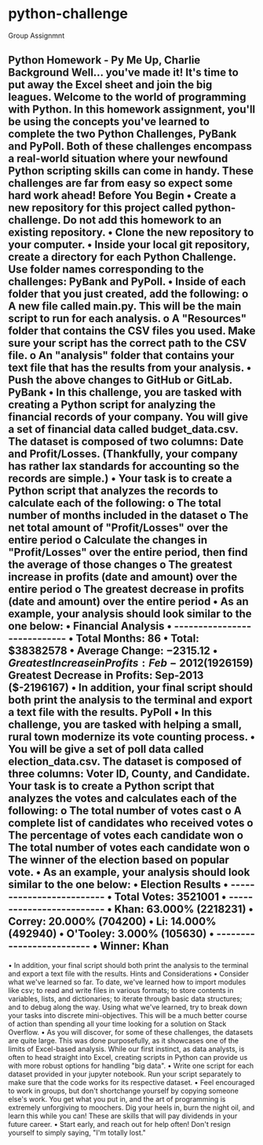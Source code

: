 # python-challenge
Group Assignmnt

Python Homework - Py Me Up, Charlie
Background
Well... you've made it!
It's time to put away the Excel sheet and join the big leagues. Welcome to the world of programming with Python. In this homework assignment, you'll be using the concepts you've learned to complete the two Python Challenges, PyBank and PyPoll.
Both of these challenges encompass a real-world situation where your newfound Python scripting skills can come in handy. These challenges are far from easy so expect some hard work ahead!
Before You Begin
•	Create a new repository for this project called python-challenge. Do not add this homework to an existing repository.
•	Clone the new repository to your computer.
•	Inside your local git repository, create a directory for each Python Challenge. Use folder names corresponding to the challenges: PyBank and PyPoll.
•	Inside of each folder that you just created, add the following:
o	A new file called main.py. This will be the main script to run for each analysis.
o	A "Resources" folder that contains the CSV files you used. Make sure your script has the correct path to the CSV file.
o	An "analysis" folder that contains your text file that has the results from your analysis.
•	Push the above changes to GitHub or GitLab.
PyBank
•	In this challenge, you are tasked with creating a Python script for analyzing the financial records of your company. You will give a set of financial data called budget_data.csv. The dataset is composed of two columns: Date and Profit/Losses. (Thankfully, your company has rather lax standards for accounting so the records are simple.)
•	Your task is to create a Python script that analyzes the records to calculate each of the following:
o	The total number of months included in the dataset
o	The net total amount of "Profit/Losses" over the entire period
o	Calculate the changes in "Profit/Losses" over the entire period, then find the average of those changes
o	The greatest increase in profits (date and amount) over the entire period
o	The greatest decrease in profits (date and amount) over the entire period
•	As an example, your analysis should look similar to the one below:
•	Financial Analysis
•	----------------------------
•	Total Months: 86
•	Total: $38382578
•	Average  Change: $-2315.12
•	Greatest Increase in Profits: Feb-2012 ($1926159)
Greatest Decrease in Profits: Sep-2013 ($-2196167)
•	In addition, your final script should both print the analysis to the terminal and export a text file with the results.
PyPoll 
•	In this challenge, you are tasked with helping a small, rural town modernize its vote counting process.
•	You will be give a set of poll data called election_data.csv. The dataset is composed of three columns: Voter ID, County, and Candidate. Your task is to create a Python script that analyzes the votes and calculates each of the following:
o	The total number of votes cast
o	A complete list of candidates who received votes
o	The percentage of votes each candidate won
o	The total number of votes each candidate won
o	The winner of the election based on popular vote.
•	As an example, your analysis should look similar to the one below:
•	Election Results
•	-------------------------
•	Total Votes: 3521001
•	-------------------------
•	Khan: 63.000% (2218231)
•	Correy: 20.000% (704200)
•	Li: 14.000% (492940)
•	O'Tooley: 3.000% (105630)
•	-------------------------
•	Winner: Khan
-------------------------
•	In addition, your final script should both print the analysis to the terminal and export a text file with the results.
Hints and Considerations
•	Consider what we've learned so far. To date, we've learned how to import modules like csv; to read and write files in various formats; to store contents in variables, lists, and dictionaries; to iterate through basic data structures; and to debug along the way. Using what we've learned, try to break down your tasks into discrete mini-objectives. This will be a much better course of action than spending all your time looking for a solution on Stack Overflow.
•	As you will discover, for some of these challenges, the datasets are quite large. This was done purposefully, as it showcases one of the limits of Excel-based analysis. While our first instinct, as data analysts, is often to head straight into Excel, creating scripts in Python can provide us with more robust options for handling "big data".
•	Write one script for each dataset provided in your jupyter notebook. Run your script separately to make sure that the code works for its respective dataset.
•	Feel encouraged to work in groups, but don't shortchange yourself by copying someone else's work. You get what you put in, and the art of programming is extremely unforgiving to moochers. Dig your heels in, burn the night oil, and learn this while you can! These are skills that will pay dividends in your future career.
•	Start early, and reach out for help often! Don't resign yourself to simply saying, "I'm totally lost."

